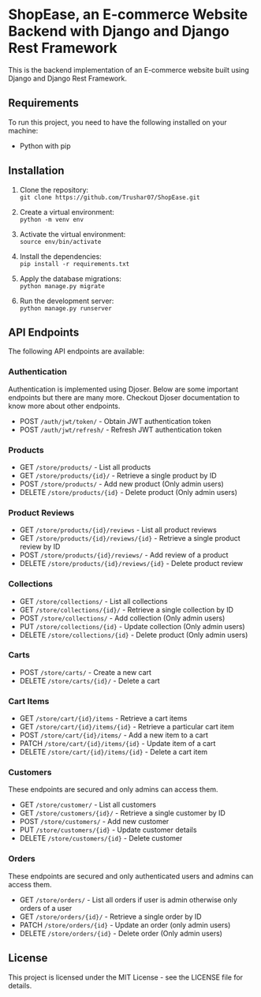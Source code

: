 # ShopEase, an E-commerce Website Backend with Django and Django Rest Framework

This is the backend implementation of an E-commerce website built using Django and Django Rest Framework.

## Requirements

To run this project, you need to have the following installed on your machine:

- Python with pip

## Installation

1. Clone the repository:<br />
`git clone https://github.com/Trushar07/ShopEase.git`

2. Create a virtual environment:<br />
`python -m venv env`

3. Activate the virtual environment:<br />
`source env/bin/activate`

4. Install the dependencies:<br />
`pip install -r requirements.txt`

5. Apply the database migrations:<br />
`python manage.py migrate`

6. Run the development server:<br />
`python manage.py runserver`

## API Endpoints

The following API endpoints are available:

### Authentication
Authentication is implemented using Djoser. Below are some important endpoints but there are many more. Checkout Djoser documentation to know more about other endpoints.

- POST `/auth/jwt/token/` - Obtain JWT authentication token
- POST `/auth/jwt/refresh/` - Refresh JWT authentication token

### Products

- GET `/store/products/` - List all products
- GET `/store/products/{id}/` - Retrieve a single product by ID
- POST `/store/products/` - Add new product (Only admin users)
- DELETE `/store/products/{id}` - Delete product (Only admin users)

### Product Reviews

- GET `/store/products/{id}/reviews` - List all product reviews
- GET `/store/products/{id}/reviews/{id}` - Retrieve a single product review by ID
- POST `/store/products/{id}/reviews/` - Add review of a product
- DELETE `/store/products/{id}/reviews/{id}` - Delete product review

### Collections
- GET `/store/collections/` - List all collections
- GET `/store/collections/{id}/` - Retrieve a single collection by ID
- POST `/store/collections/` - Add collection (Only admin users)
- PUT `/store/collections/{id}` - Update collection (Only admin users)
- DELETE `/store/collections/{id}` - Delete product (Only admin users)

### Carts

- POST `/store/carts/` - Create a new cart
- DELETE `/store/carts/{id}/` - Delete a cart

### Cart Items
- GET `/store/cart/{id}/items` - Retrieve a cart items
- GET `/store/cart/{id}/items/{id}` - Retrieve a particular cart item
- POST `/store/cart/{id}/items/` - Add a new item to a cart
- PATCH `/store/cart/{id}/items/{id}` - Update item of a cart
- DELETE `/store/cart/{id}/items/{id}` - Delete a cart item

### Customers
These endpoints are secured and only admins can access them.

- GET `/store/customer/` - List all customers
- GET `/store/customers/{id}/` - Retrieve a single customer by ID
- POST `/store/customers/` - Add new customer
- PUT `/store/customers/{id}` - Update customer details
- DELETE `/store/customers/{id}` - Delete customer

### Orders
These endpoints are secured and only authenticated users and admins can access them.
- GET `/store/orders/` - List all orders if user is admin otherwise only orders of a user
- GET `/store/orders/{id}/` - Retrieve a single order by ID
- PATCH `/store/orders/{id}` - Update an order (only admin users)
- DELETE `/store/orders/{id}` - Delete order (Only admin users)

## License
This project is licensed under the MIT License - see the LICENSE file for details.
